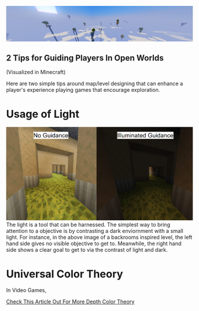 <p align="center">
  <img src="BackgroundImage1919x364.png" alt="Banner" width="1919">
</p>
<h2> 2 Tips for Guiding Players In Open Worlds </h2>
<p> (Visualized in Minecraft) </p>
<p> Here are two simple tips around map/level designing that can enhance a player's experience playing games that encourage exploration. </p>

<h1> Usage of Light </h1>

  <img src="Lighting840x749">
The light is a tool that can be harnessed. The simplest way to bring attention to a objective is by contrasting a dark enviornment with a small light.
For instance, in the above image of a backrooms inspired level, the left hand side gives no visible objective to get to. 
Meanwhile, the right hand side shows a clear goal to get to via the contrast of light and dark.

<h1> Universal Color Theory </h1>
<p> In Video Games, </p>
<p><a href="https://www.gamedeveloper.com/design/color-in-games-an-in-depth-look-at-one-of-game-design-s-most-useful-tools">Check This Article Out For More Depth Color Theory</a></p>
